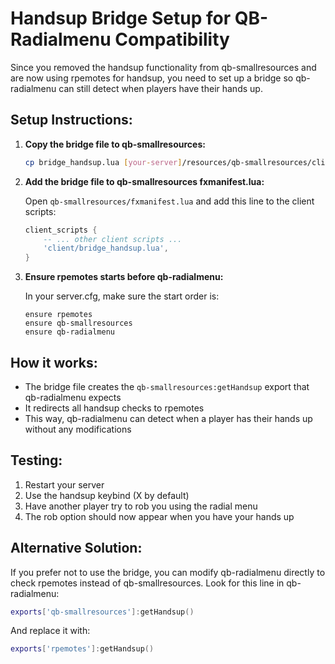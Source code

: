 # Handsup Bridge Setup for QB-Radialmenu Compatibility

Since you removed the handsup functionality from qb-smallresources and are now using rpemotes for handsup, you need to set up a bridge so qb-radialmenu can still detect when players have their hands up.

## Setup Instructions:

1. **Copy the bridge file to qb-smallresources:**
   ```bash
   cp bridge_handsup.lua [your-server]/resources/qb-smallresources/client/
   ```

2. **Add the bridge file to qb-smallresources fxmanifest.lua:**
   
   Open `qb-smallresources/fxmanifest.lua` and add this line to the client scripts:
   ```lua
   client_scripts {
       -- ... other client scripts ...
       'client/bridge_handsup.lua',
   }
   ```

3. **Ensure rpemotes starts before qb-radialmenu:**
   
   In your server.cfg, make sure the start order is:
   ```
   ensure rpemotes
   ensure qb-smallresources
   ensure qb-radialmenu
   ```

## How it works:

- The bridge file creates the `qb-smallresources:getHandsup` export that qb-radialmenu expects
- It redirects all handsup checks to rpemotes
- This way, qb-radialmenu can detect when a player has their hands up without any modifications

## Testing:

1. Restart your server
2. Use the handsup keybind (X by default)
3. Have another player try to rob you using the radial menu
4. The rob option should now appear when you have your hands up

## Alternative Solution:

If you prefer not to use the bridge, you can modify qb-radialmenu directly to check rpemotes instead of qb-smallresources. Look for this line in qb-radialmenu:
```lua
exports['qb-smallresources']:getHandsup()
```

And replace it with:
```lua
exports['rpemotes']:getHandsup()
```